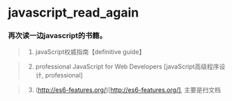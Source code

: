 # javascript_read_again

### 再次读一边javascript的书籍。

> 1. javaScript权威指南【definitive guide】 

> 2. professional JavaScript for Web Developers [javaScript高级程序设计, professional]

> 3. (http://es6-features.org/)[http://es6-features.org/], 主要是扫文档
